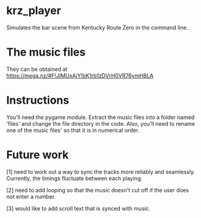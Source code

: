 # krz_player
Simulates the bar scene from Kentucky Route Zero in the command line.

# The music files
They can be obtained at https://mega.nz/#F!JIMUxAjY!bK1rb1zDVrH0VR76ymH8LA

# Instructions
You'll need the pygame module.
Extract the music files into a folder named 'files' and change the file directory in the code. Also, you'll need to rename one of the music files' so that it is in numerical order.

# Future work
[1] need to work out a way to sync the tracks more reliably and seamlessly. Currently, the timings fluctuate between each playing.

[2] need to add looping so that the music doesn't cut off if the user does not enter a number.

[3] would like to add scroll text that is synced with music.
